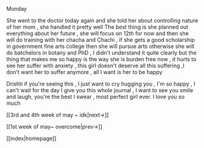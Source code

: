 
Monday

She went to the doctor today again and she told her about controlling nature of her mom , she handled it pretty well
The best thing is she planned out everything about her future , she will focus on 12th for now and then she will do training with her chacha and Chachi , if she gets a good scholarship in government fine arts college then she will pursue arts otherwise she will do batchelors in botany and PhD , I didn't understand it quite clearly but the thing that makes me so happy is the way she is burden free now , it hurts to see her suffer with anxiety , this girl doesn't deserve all this suffering ,I don't want her to suffer anymore , all I want is her to be happy 

Drishti if you're seeing this , I just want to cry hugging you , I'm so happy , I can't wait for the day I give you this whole journal , I want to see you smile and laugh, you're the best I swear , most perfect girl ever. I love you so much

[[3rd and 4th week of may ~ idk|next->]]

[[1st week of may~ overcome|prev->]]

[[index|homepage]]